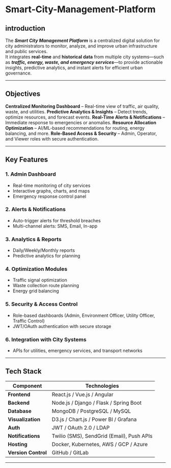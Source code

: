 # Smart-City-Management-Platform

## introduction

The ***Smart City Management Platform*** is a centralized digital solution for city administrators to monitor, analyze, and improve urban infrastructure and public services.  
It integrates **real-time** and **historical data** from multiple city systems—such as ***traffic, energy, waste, and emergency services***—to provide actionable insights, predictive analytics, and instant alerts for efficient urban governance.

---
## Objectives

**Centralized Monitoring Dashboard** – Real-time view of traffic, air quality, waste, and utilities.
**Predictive Analytics & Insights** – Detect trends, optimize resources, and forecast events.
**Real-Time Alerts & Notifications** – Immediate response to emergencies or anomalies.
**Resource Allocation Optimization** – AI/ML-based recommendations for routing, energy balancing, and more.
**Role-Based Access & Security** – Admin, Operator, and Viewer roles with secure authentication.

---

## Key Features
### 1. **Admin Dashboard**
- Real-time monitoring of city services
- Interactive graphs, charts, and maps
- Emergency response control panel

### 2. **Alerts & Notifications**
- Auto-trigger alerts for threshold breaches
- Multi-channel alerts: SMS, Email, In-app

### 3. **Analytics & Reports**
- Daily/Weekly/Monthly reports
- Predictive analytics for planning

### 4. **Optimization Modules**
- Traffic signal optimization
- Waste collection route planning
- Energy grid balancing

### 5. **Security & Access Control**
- Role-based dashboards (Admin, Environment Officer, Utility Officer, Traffic Control)
- JWT/OAuth authentication with secure storage

### 6. **Integration with City Systems**
- APIs for utilities, emergency services, and transport networks

---

## Tech Stack

| Component          | Technologies |
|--------------------|--------------|
| **Frontend**       | React.js / Vue.js / Angular |
| **Backend**        | Node.js / Django / Flask / Spring Boot |
| **Database**       | MongoDB / PostgreSQL / MySQL |
| **Visualization**  | D3.js / Chart.js / Power BI / Grafana |
| **Auth**           | JWT / OAuth 2.0 / LDAP |
| **Notifications**  | Twilio (SMS), SendGrid (Email), Push APIs |
| **Hosting**        | Docker, Kubernetes, AWS / GCP / Azure |
| **Version Control**| GitHub / GitLab |

---


